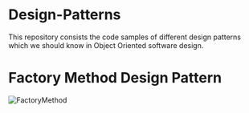 # Design-Patterns
This repository consists the code samples of different design patterns which we should know in Object Oriented software design.

# Factory Method Design Pattern

![FactoryMethod](https://user-images.githubusercontent.com/27889575/177048728-fe5fdc01-537f-45ea-a09a-5c3013668793.png)

